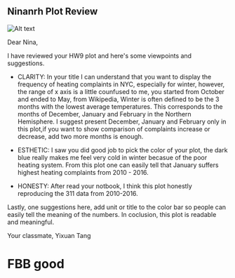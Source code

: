 ## Ninanrh Plot Review


![Alt text](nina's_plot.png)

Dear Nina,

I have reviewed your HW9 plot and here's some viewpoints and suggestions.

* CLARITY: 
In your title I can understand that you want to display the frequency of heating complaints in NYC, especially for winter, however, the range of x axis is a little counfused to me, you started from October and ended to May, from Wikipedia, Winter is often defined to be the 3 months with the lowest average temperatures. This corresponds to the months of December, January and February in the Northern Hemisphere. I suggest present December, January and February only in this plot,if you want to show comparison of complaints increase or decrease, add two more months is enough.

* ESTHETIC: 
I saw you did good job to pick the color of your plot, the dark blue really makes me feel very cold in winter becasue of the poor heating system. From this plot one can easily tell that January suffers highest heating complaints from 2010 - 2016.

* HONESTY: 
After read your notbook, I think this plot honestly reproducing the 311 data from 2010-2016.

Lastly, one suggestions here, add unit or title to the color bar so people can easily tell the meaning of the numbers. In coclusion, this plot is readable and meaningful.

Your classmate,
Yixuan Tang

# FBB good
